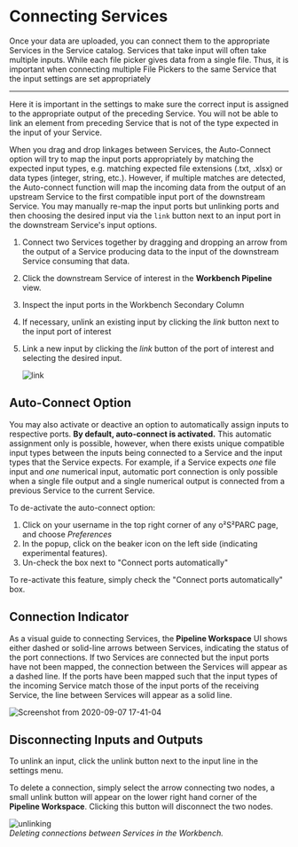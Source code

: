# Connecting Services

Once your data are uploaded, you can connect them to the appropriate Services in the Service catalog. Services that take input will often take multiple inputs. While each file picker gives data from a single file. Thus, it is important when connecting multiple File Pickers to the same Service that the input settings are set appropriately 

-------------------------

Here it is important in the settings to make sure the correct input is assigned to the appropriate output of the preceding Service. You will not be able to link an element from preceding Service that is not of the type expected in the input of your Service.  

When you drag and drop linkages between Services, the Auto-Connect option will try to map the input ports appropriately by matching the expected input types, e.g. matching expected file extensions (.txt, .xlsx) or data types (integer, string, etc.). However, if multiple matches are detected, the Auto-connect function will map the incoming data from the output of an upstream Service to the first compatible input port of the downstream Service. You may manually re-map the input ports but unlinking ports and then choosing the desired input via the ```link``` button next to an input port in the downstream Service's input options.
1. Connect two Services together by dragging and dropping an arrow from the output of a Service producing data to the input of the downstream Service consuming that data.
2. Click the downstream Service of interest in the **Workbench Pipeline** view.
3. Inspect the input ports in the Workbench Secondary Column
4. If necessary, unlink an existing input by clicking the *link* button next to the input port of interest
5. Link a new input by clicking the *link* button of the port of interest and selecting the desired input.

    ![link](https://user-images.githubusercontent.com/28002886/153648163-ec66c503-b574-4078-b467-71b48e987411.gif)

## Auto-Connect Option
You may also activate or deactive an option to automatically assign inputs to respective ports. **By default, auto-connect is activated.** This automatic assignment only is possible, however, when there exists unique compatible input types between the inputs being connected to a Service and the input types that the Service expects. For example, if a Service expects *one* file input and *one* numerical input, automatic port connection is only possible when a single file output and a single numerical output is connected from a previous Service to the current Service. 

To de-activate the auto-connect option:
1. Click on your username in the top right corner of any o²S²PARC page, and choose *Preferences*
2. In the popup, click on the beaker icon on the left side (indicating experimental features). 
3. Un-check the box next to "Connect ports automatically"

To re-activate this feature, simply check the "Connect ports automatically" box.

## Connection Indicator
As a visual guide to connecting Services, the **Pipeline Workspace** UI shows either dashed or solid-line arrows between Services, indicating the status of the port connections. If two Services are connected but the input ports have not been mapped, the connection between the Services will appear as a dashed line. If the ports have been mapped such that the input types of the incoming Service match those of the input ports of the receiving Service, the line between Services will appear as a solid line. 

![Screenshot from 2020-09-07 17-41-04](https://user-images.githubusercontent.com/28002886/153648447-6f8f5eb7-d5bc-4a32-958e-bea7de229212.png ':size=400')

## Disconnecting Inputs and Outputs
To unlink an input, click the unlink button next to the input line in the settings menu.

To delete a connection, simply select the arrow connecting two nodes, a small unlink button will appear on the lower right hand corner of the **Pipeline Workspace**. Clicking this button will disconnect the two nodes.

![unlinking](https://user-images.githubusercontent.com/28002886/153649041-6ef3b118-885b-477c-a95a-591eb101a4d7.gif ':size=600')<br/>
*Deleting connections between Services in the Workbench.*